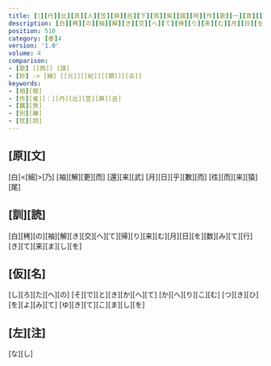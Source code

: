 ```yaml
---
title: [（][丹][比][真][人][笠][麻][呂][下][筑][紫][國][時][作][歌][一][首][[并][短][歌]][）][反][歌]
description: [白][栲][の][袖][解][き][交][へ][て][帰][り][来][む][月][日][を][数][み][て][行][き][て][来][ま][し][を]
position: 510
category: [巻]4
version: '1.0'
volume: 4
comparison:
- [歌] [[西]] [謌]
- [妙] -> [細] [[元]][[紀]][[類]][[古]]
keywords:
- [相][聞]
- [作][者][：][丹][比][笠][麻][呂]
- [羈][旅]
- [別][離]
- [枕][詞]
---
```


## [原][文]

[白]<[細]>[乃] [袖][解][更][而] [還][来][武] [月][日][乎][數][而] [徃][而][来][猿][尾]

## [訓][読]

[白][栲][の][袖][解][き][交][へ][て][帰][り][来][む][月][日][を][数][み][て][行][き][て][来][ま][し][を]

## [仮][名]

[し][ろ][た][へ][の] [そ][で][と][き][か][へ][て] [か][へ][り][こ][む] [つ][き][ひ][を][よ][み][て] [ゆ][き][て][こ][ま][し][を]

## [左][注]

[な][し]
